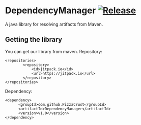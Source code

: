 # DependencyManager [![Release](https://img.shields.io/github/release/jitpack/gradle-simple.svg?label=maven)](https://jitpack.io/#jitpack/gradle-simple)
A java library for resolving artifacts from Maven.

## Getting the library
You can get our library from maven.
Repository:
```
<repositories>
		<repository>
		    <id>jitpack.io</id>
		    <url>https://jitpack.io</url>
		</repository>
</repositories>
```
Dependency:
```
<dependency>
	  <groupId>com.github.PizzaCrust</groupId>
	  <artifactId>DependencyManager</artifactId>
	  <version>v1.0</version>
</dependency>
```
